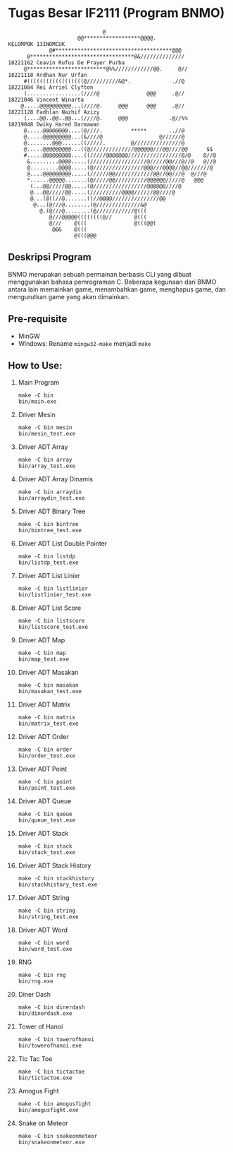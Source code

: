 # Tugas Besar IF2111 (Program BNMO)

```
                              @
                      @@******************@@@@.                         KELOMPOK 13INOMCUK
             @#*************************************@@@
      @*********************************@&//////////////                18221162 Ceavin Rufus De Prayer Purba
     @*************************@%%////////////@@.     @//               18221118 Ardhan Nur Urfan
     #((((((((((((((((((@//////////&@*.             .//@                18221084 Rei Arriel Clyfton
     (.................(////@               @@@     .@//                18221046 Vincent Winarta
    @.....@@@@@@@@@@...(////@.     @@@      @@@     .@//                18221128 Fadhlan Nazhif Azizy
     (....@@..@@..@@...(////@.     @@@             .@//%%               18219048 Dwiky Hared Darmawan
     @.....@@@@@@@@....(@////.         *****       ..//@
     @.....@@@@@@@@@...(&////@                  @//////@
     @........@@@......((/////.        @///////////////@
     @.....@@@@@@@@@...((@//////////////@@@@@@///@@////@@      $$
     #.....@@@@@@@@@....((/////@@@@@@@/////////////////@/@    @//@
      &.........@@@@.....(//////////////////@/////@@///@//@   @//@
      @.........@@@@.....(@////////////////@@@///@@@@//@@///////@
      @....@@@@@@@@@.....(//////@@////////////@@//@@///@  @///@
      *......@@@@@.......(@/////@@//////////@@@@@@/////@   @@@
       (...@@/////@@.....(@/////////////////@@@@@@////@
       @...@@/////@@.....(//////////@@@@//////@@////@
       @...(@((//@.......((//@@@@///////////////@@
        @...(@///@........(@//////////////&@
          @.(@///@........(@////////////@(((
             @///@@@@@((((((((@//       @(((
             @///    @(((               @(((@@(
              @@&    @(((
                     @(((@@@
```

## Deskripsi Program

BNMO merupakan sebuah permainan berbasis CLI yang dibuat menggunakan bahasa pemrograman C. Beberapa kegunaan dari BNMO antara lain memainkan game, menambahkan game, menghapus game, dan mengurutkan game yang akan dimainkan.

## Pre-requisite

- MinGW
- Windows: Rename `mingw32-make` menjadi `make`

## How to Use:

1.  Main Program

    ```
    make -C bin
    bin/main.exe
    ```

2.  Driver Mesin

    ```
    make -C bin mesin
    bin/mesin_test.exe
    ```

3.  Driver ADT Array

    ```
    make -C bin array
    bin/array_test.exe
    ```

4.  Driver ADT Array Dinamis

    ```
    make -C bin arraydin
    bin/arraydin_test.exe
    ```

5.  Driver ADT Binary Tree

    ```
    make -C bin bintree
    bin/bintree_test.exe
    ```

6.  Driver ADT List Double Pointer

    ```
    make -C bin listdp
    bin/listdp_test.exe
    ```

7.  Driver ADT List Linier

    ```
    make -C bin listlinier
    bin/listlinier_test.exe
    ```

8.  Driver ADT List Score

    ```
    make -C bin listscore
    bin/listscore_test.exe
    ```

9.  Driver ADT Map

    ```
    make -C bin map
    bin/map_test.exe
    ```

10. Driver ADT Masakan

    ```
    make -C bin masakan
    bin/masakan_test.exe
    ```

11. Driver ADT Matrix

    ```
    make -C bin matrix
    bin/matrix_test.exe
    ```

12. Driver ADT Order

    ```
    make -C bin order
    bin/order_test.exe
    ```

13. Driver ADT Point

    ```
    make -C bin point
    bin/point_test.exe
    ```

14. Driver ADT Queue

    ```
    make -C bin queue
    bin/queue_test.exe
    ```

15. Driver ADT Stack

    ```
    make -C bin stack
    bin/stack_test.exe
    ```

16. Driver ADT Stack History

    ```
    make -C bin stackhistory
    bin/stackhistory_test.exe
    ```

17. Driver ADT String

    ```
    make -C bin string
    bin/string_test.exe
    ```

18. Driver ADT Word

    ```
    make -C bin word
    bin/word_test.exe
    ```

19. RNG

    ```
    make -C bin rng
    bin/rng.exe
    ```

20. Diner Dash

    ```
    make -C bin dinerdash
    bin/dinerdash.exe
    ```

21. Tower of Hanoi

    ```
    make -C bin towerofhanoi
    bin/towerofhanoi.exe
    ```

22. Tic Tac Toe

    ```
    make -C bin tictactoe
    bin/tictactoe.exe
    ```

23. Amogus Fight

    ```
    make -C bin amogusfight
    bin/amogusfight.exe
    ```

24. Snake on Meteor

    ```
    make -C bin snakeonmeteor
    bin/snakeonmeteor.exe
    ```
